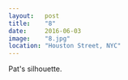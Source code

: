 ```yaml
---
layout:   post
title:    "8"
date:     2016-06-03
image:    "8.jpg"
location: "Houston Street, NYC"
---
```


Pat's silhouette.

